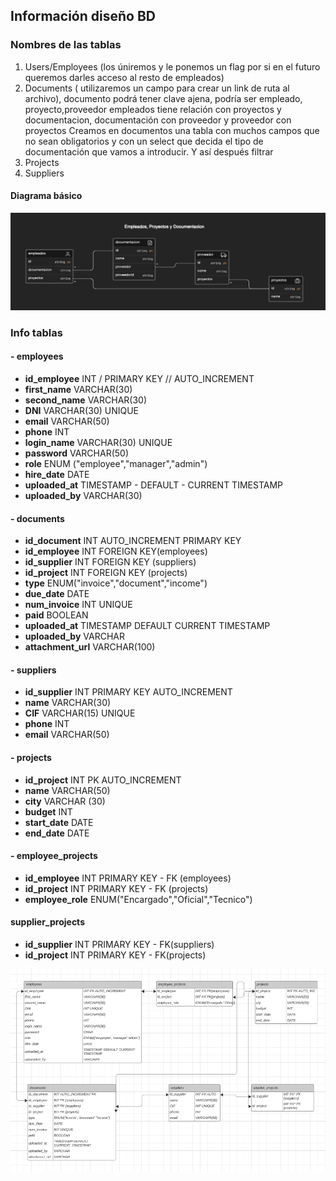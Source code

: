 ## Información diseño BD


### Nombres de las tablas

1.  Users/Employees (los úniremos y le ponemos un flag por si en el futuro queremos darles acceso al resto de empleados)
2. Documents ( utilizaremos un campo para crear un link de ruta al archivo),
documento podrá tener clave ajena, podría ser empleado, proyecto,proveedor
empleados tiene relación con proyectos y documentacion, documentación con proveedor y proveedor con proyectos
Creamos en documentos una tabla con muchos campos que no sean obligatorios y con un select que decida el tipo de documentación que vamos a introducir. Y así después filtrar
3. Projects
4. Suppliers

#### Diagrama básico

![alt text](image.png)

### Info tablas

#### - employees

- __id_employee__ INT / PRIMARY KEY // AUTO_INCREMENT
- __first_name__    VARCHAR(30)
- __second_name__ VARCHAR(30)
- __DNI__   VARCHAR(30) UNIQUE
- __email__ VARCHAR(50)
- __phone__ INT
- __login_name__ VARCHAR(30) UNIQUE
- __password__ VARCHAR(50)
- __role__ ENUM ("employee","manager","admin")
- __hire_date__ DATE
- __uploaded_at__ TIMESTAMP - DEFAULT - CURRENT TIMESTAMP
- __uploaded_by__ VARCHAR(30)

#### - documents

- __id_document__ INT AUTO_INCREMENT PRIMARY KEY
- __id_employee__ INT FOREIGN KEY(employees)
- __id_supplier__ INT FOREIGN KEY (suppliers)
- __id_project__ INT FOREIGN KEY (projects)
- __type__ ENUM("invoice","document","income")
- __due_date__ DATE
- __num_invoice__ INT UNIQUE
- __paid__ BOOLEAN
- __uploaded_at__ TIMESTAMP DEFAULT CURRENT TIMESTAMP
- __uploaded_by__ VARCHAR
- __attachment_url__ VARCHAR(100)

#### - suppliers

- __id_supplier__ INT PRIMARY KEY AUTO_INCREMENT
- __name__ VARCHAR(30)
- __CIF__ VARCHAR(15) UNIQUE
- __phone__ INT
- __email__ VARCHAR(50)

#### - projects

- __id_project__ INT PK AUTO_INCREMENT
- __name__ VARCHAR(50)
- __city__ VARCHAR (30)
- __budget__ INT
- __start_date__ DATE
- __end_date__ DATE

#### - employee_projects

- __id_employee__ INT PRIMARY KEY - FK (employees)
- __id_project__ INT PRIMARY KEY - FK (projects)
- __employee_role__ ENUM("Encargado","Oficial","Tecnico")

#### supplier_projects

- __id_supplier__ INT PRIMARY KEY - FK(suppliers)
- __id_project__ INT PRIMARY KEY - FK(projects)

![alt text](image-2.png)